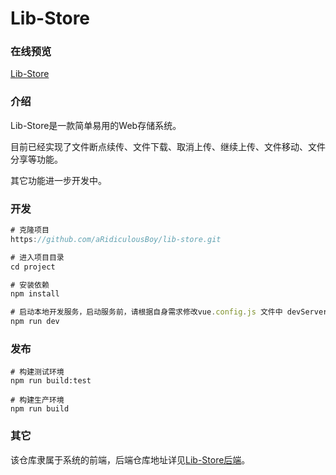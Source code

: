 # Lib-Store

### 在线预览

[Lib-Store](http://124.222.184.87:1024/)

### 介绍

Lib-Store是一款简单易用的Web存储系统。

目前已经实现了文件断点续传、文件下载、取消上传、继续上传、文件移动、文件分享等功能。

其它功能进一步开发中。

###  开发

```javascript
# 克隆项目
https://github.com/aRidiculousBoy/lib-store.git

# 进入项目目录
cd project

# 安装依赖
npm install

# 启动本地开发服务，启动服务前，请根据自身需求修改vue.config.js 文件中 devServer 的 host 及 port 配置
npm run dev
```

### 发布

```
# 构建测试环境
npm run build:test

# 构建生产环境
npm run build
```

### 其它

该仓库隶属于系统的前端，后端仓库地址详见[Lib-Store后端](https://github.com/SnailQxQ/netDisk)。
